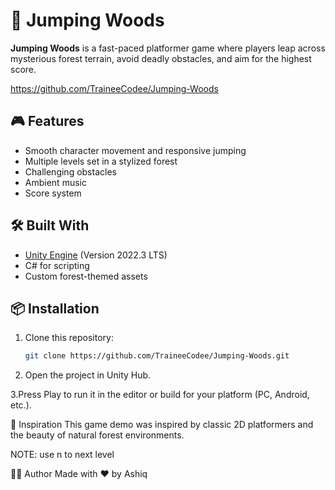 # 🌲 Jumping Woods

**Jumping Woods** is a fast-paced platformer game where players leap across mysterious forest terrain, avoid deadly obstacles, and aim for the highest score.

https://github.com/TraineeCodee/Jumping-Woods
## 🎮 Features

- Smooth character movement and responsive jumping
- Multiple levels set in a stylized forest
- Challenging obstacles
- Ambient music
- Score system

## 🛠️ Built With

- [Unity Engine](https://unity.com/) (Version 2022.3 LTS)
- C# for scripting
- Custom forest-themed assets

## 📦 Installation

1. Clone this repository:
   ```bash
   git clone https://github.com/TraineeCodee/Jumping-Woods.git
2. Open the project in Unity Hub.

3.Press Play to run it in the editor or build for your platform (PC, Android, etc.).



🧠 Inspiration
This game demo was inspired by classic 2D platformers and the beauty of natural forest environments.

NOTE: use n to next level

🙋‍♂️ Author
Made with ❤️ by Ashiq
